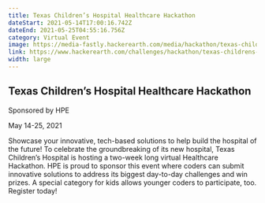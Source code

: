 ```yaml
---
title: Texas Children’s Hospital Healthcare Hackathon
dateStart: 2021-05-14T17:00:16.742Z
dateEnd: 2021-05-25T04:55:16.756Z
category: Virtual Event
image: https://media-fastly.hackerearth.com/media/hackathon/texas-childrens-hospital-healthcare-hackathon/images/ff53e152ae-texas_cover_image-01.png
link: https://www.hackerearth.com/challenges/hackathon/texas-childrens-hospital-healthcare-hackathon/
width: large
---
```

## Texas Children’s Hospital Healthcare Hackathon

Sponsored by HPE

May 14-25, 2021

Showcase your innovative, tech-based solutions to help build the hospital of the future! To celebrate the groundbreaking of its new hospital, Texas Children’s Hospital is hosting a two-week long virtual Healthcare Hackathon. HPE is proud to sponsor this event where coders can submit innovative solutions to address its biggest day-to-day challenges and win prizes. A special category for kids allows younger coders to participate, too. Register today!